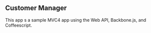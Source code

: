 ## Customer Manager
This app s a sample MVC4 app using the Web API, Backbone.js, and Coffeescript.  